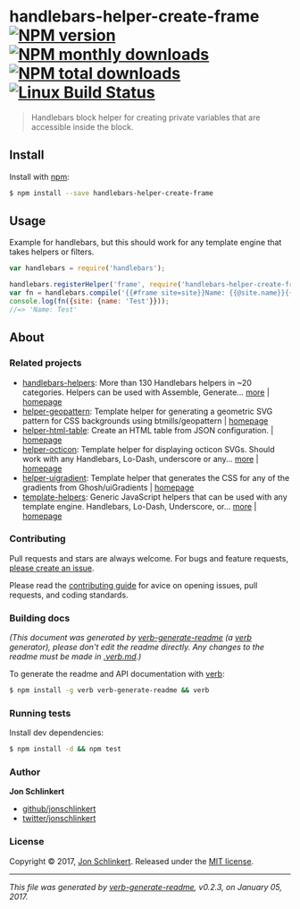 # handlebars-helper-create-frame [![NPM version](https://img.shields.io/npm/v/handlebars-helper-create-frame.svg?style=flat)](https://www.npmjs.com/package/handlebars-helper-create-frame) [![NPM monthly downloads](https://img.shields.io/npm/dm/handlebars-helper-create-frame.svg?style=flat)](https://npmjs.org/package/handlebars-helper-create-frame)  [![NPM total downloads](https://img.shields.io/npm/dt/handlebars-helper-create-frame.svg?style=flat)](https://npmjs.org/package/handlebars-helper-create-frame) [![Linux Build Status](https://img.shields.io/travis/helpers/handlebars-helper-create-frame.svg?style=flat&label=Travis)](https://travis-ci.org/helpers/handlebars-helper-create-frame)

> Handlebars block helper for creating private variables that are accessible inside the block.

## Install

Install with [npm](https://www.npmjs.com/):

```sh
$ npm install --save handlebars-helper-create-frame
```

## Usage

Example for handlebars, but this should work for any template engine that takes helpers or filters.

```js
var handlebars = require('handlebars');

handlebars.registerHelper('frame', require('handlebars-helper-create-frame'));
var fn = handlebars.compile('{{#frame site=site}}Name: {{@site.name}}{{/frame}}');
console.log(fn({site: {name: 'Test'}}));
//=> 'Name: Test'
```

## About

### Related projects

* [handlebars-helpers](https://www.npmjs.com/package/handlebars-helpers): More than 130 Handlebars helpers in ~20 categories. Helpers can be used with Assemble, Generate… [more](https://github.com/assemble/handlebars-helpers) | [homepage](https://github.com/assemble/handlebars-helpers "More than 130 Handlebars helpers in ~20 categories. Helpers can be used with Assemble, Generate, Verb, Ghost, gulp-handlebars, grunt-handlebars, consolidate, or any node.js/Handlebars project.")
* [helper-geopattern](https://www.npmjs.com/package/helper-geopattern): Template helper for generating a geometric SVG pattern for CSS backgrounds using btmills/geopattern | [homepage](https://github.com/helpers/helper-geopattern "Template helper for generating a geometric SVG pattern for CSS backgrounds using btmills/geopattern")
* [helper-html-table](https://www.npmjs.com/package/helper-html-table): Create an HTML table from JSON configuration. | [homepage](https://github.com/helpers/helper-html-table "Create an HTML table from JSON configuration.")
* [helper-octicon](https://www.npmjs.com/package/helper-octicon): Template helper for displaying octicon SVGs. Should work with any Handlebars, Lo-Dash, underscore or any… [more](https://github.com/helpers/helper-octicon) | [homepage](https://github.com/helpers/helper-octicon "Template helper for displaying octicon SVGs. Should work with any Handlebars, Lo-Dash, underscore or any template engine that allows helper functions to be registered. Also compatible with verb, assemble, and templates.")
* [helper-uigradient](https://www.npmjs.com/package/helper-uigradient): Template helper that generates the CSS for any of the gradients from Ghosh/uiGradients | [homepage](https://github.com/helpers/helper-uigradient "Template helper that generates the CSS for any of the gradients from Ghosh/uiGradients")
* [template-helpers](https://www.npmjs.com/package/template-helpers): Generic JavaScript helpers that can be used with any template engine. Handlebars, Lo-Dash, Underscore, or… [more](https://github.com/jonschlinkert/template-helpers) | [homepage](https://github.com/jonschlinkert/template-helpers "Generic JavaScript helpers that can be used with any template engine. Handlebars, Lo-Dash, Underscore, or any engine that supports helper functions.")

### Contributing

Pull requests and stars are always welcome. For bugs and feature requests, [please create an issue](../../issues/new).

Please read the [contributing guide](.github/contributing.md) for avice on opening issues, pull requests, and coding standards.

### Building docs

_(This document was generated by [verb-generate-readme](https://github.com/verbose/verb-generate-readme) (a [verb](https://github.com/verbose/verb) generator), please don't edit the readme directly. Any changes to the readme must be made in [.verb.md](.verb.md).)_

To generate the readme and API documentation with [verb](https://github.com/verbose/verb):

```sh
$ npm install -g verb verb-generate-readme && verb
```

### Running tests

Install dev dependencies:

```sh
$ npm install -d && npm test
```

### Author

**Jon Schlinkert**

* [github/jonschlinkert](https://github.com/jonschlinkert)
* [twitter/jonschlinkert](http://twitter.com/jonschlinkert)

### License

Copyright © 2017, [Jon Schlinkert](https://github.com/jonschlinkert).
Released under the [MIT license](LICENSE).

***

_This file was generated by [verb-generate-readme](https://github.com/verbose/verb-generate-readme), v0.2.3, on January 05, 2017._